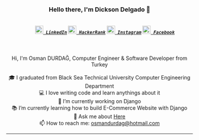 
<h3 align="center">Hello there, I'm Dickson Delgado 👋</h3>
<h5 align="center">
  <code>
    <a href="https://www.linkedin.com/in/dickdelv/" title="LinkedIn"><img width="22" src="https://www.vectorlogo.zone/logos/linkedin/linkedin-tile.svg"> LinkedIn</a></code>
  <code><a href="https://www.hackerrank.com/dickdelv" title="HackerRank Profile"><img width="22" src="https://github.com/zumrudu-anka/zumrudu-anka/blob/master/images/hackerrank.png"> HackerRank</a></code>
  <code><a href="https://www.instagram.com/dickdelv/" title="Instagram Profile"><img width="22" src="https://www.vectorlogo.zone/logos/instagram/instagram-icon.svg"> Instagram</a></code>
  <code><a href="https://www.facebook.com/dickdelv/" title="Facebook Profile"><img width="22" src="https://www.vectorlogo.zone/logos/facebook/facebook-tile.svg"> Facebook</a></code>
  
</h5>
<br>
<p align="center">
  Hi, I'm Osman DURDAĞ, Computer Engineer & Software Developer from Turkey
  <br>
  <br>
  🎓 I graduated from Black Sea Technical University Computer Engineering Department
  <br>
  💻 I love writing code and learn anythings about it
  <br>
  🔬 I’m currently working on Django
  <br>
  📚 I’m currently learning how to build E-Commerce Website with Django
  <br>
  💬 Ask me about <a href="https://github.com/zumrudu-anka/zumrudu-anka/issues" title="Issues">Here</a>
  <br>
  📫 How to reach me: <a href="mailto: osmandurdag@hotmail.com">osmandurdag@hotmail.com</a>
</p>

<hr>


<!--
**dickdelv/dickdelv** is a ✨ _special_ ✨ repository because its `README.md` (this file) appears on your GitHub profile.

Here are some ideas to get you started:

- 🔭 I’m currently working on ...
- 🌱 I’m currently learning ...
- 👯 I’m looking to collaborate on ...
- 🤔 I’m looking for help with ...
- 💬 Ask me about ...
- 📫 How to reach me: ...
- 😄 Pronouns: ...
- ⚡ Fun fact: ...
-->

